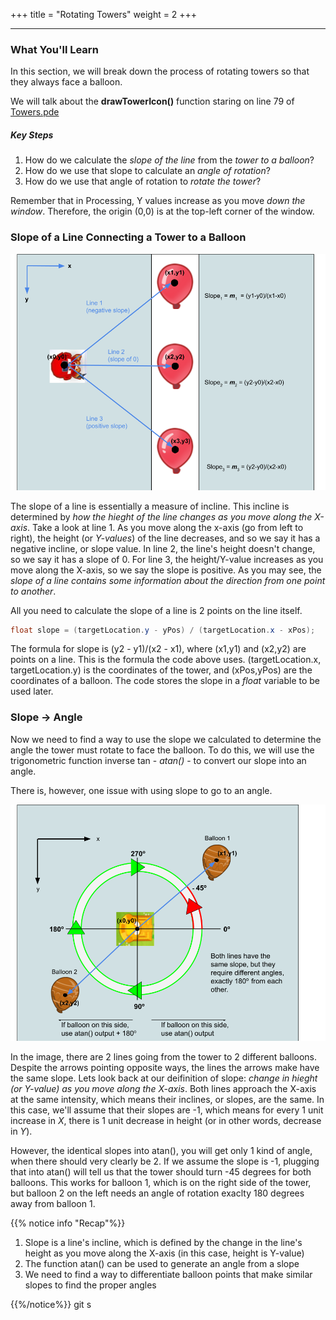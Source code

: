 +++
title = "Rotating Towers"
weight = 2
+++

---

### What You'll Learn

In this section, we will break down the process of rotating towers so that they always face a balloon.

We will talk about the **drawTowerIcon()** function staring on line 79 of [Towers.pde](https://github.com/mcpt/game-dev/blob/main/PartOne/Towers.pde "Open Towers.pde")

##### Key Steps

1. How do we calculate the _slope of the line_ from the _tower to a balloon_?
2. How do we use that slope to calculate an _angle of rotation_?
3. How do we use that angle of rotation to _rotate the tower_?

Remember that in Processing, Y values increase as you move _down the window_. Therefore, the origin (0,0) is at the top-left corner of the window.

### Slope of a Line Connecting a Tower to a Balloon

![Interface](/img/Line-Slopes.png)

The slope of a line is essentially a measure of incline. This incline is determined by _how the hieght of the line changes as you move along the X-axis_. Take a look at line 1. As you move along the x-axis (go from left to right), the height (or _Y-values_) of the line decreases, and so we say it has a negative incline, or slope value. In line 2, the line's height doesn't change, so we say it has a slope of 0. For line 3, the height/Y-value increases as you move along the X-axis, so we say the slope is positive. As you may see, the _slope of a line contains some information about the direction from one point to another_.

All you need to calculate the slope of a line is 2 points on the line itself.

```java
float slope = (targetLocation.y - yPos) / (targetLocation.x - xPos);
```

The formula for slope is (y2 - y1)/(x2 - x1), where (x1,y1) and (x2,y2) are points on a line. This is the formula the code above uses. (targetLocation.x, targetLocation.y) is the coordinates of the tower, and (xPos,yPos) are the coordinates of a balloon. The code stores the slope in a _float_ variable to be used later.

### Slope -> Angle

Now we need to find a way to use the slope we calculated to determine the angle the tower must rotate to face the balloon. To do this, we will use the trigonometric function inverse tan - _atan()_ - to convert our slope into an angle.

There is, however, one issue with using slope to go to an angle.

![Interface](/img/Rotation-Mechanism.png)

In the image, there are 2 lines going from the tower to 2 different balloons. Despite the arrows pointing opposite ways, the lines the arrows make have the same slope. Lets look back at our deifinition of slope: _change in hieght (or Y-value) as you move along the X-axis_. Both lines approach the X-axis at the same intensity, which means their inclines, or slopes, are the same. In this case, we'll assume that their slopes are -1, which means for every 1 unit increase in _X_, there is 1 unit decrease in height (or in other words, decrease in _Y_).

However, the identical slopes into atan(), you will get only 1 kind of angle, when there should very clearly be 2. If we assume the slope is -1, plugging that into atan() will tell us that the tower should turn -45 degrees for both balloons. This works for balloon 1, which is on the right side of the tower, but balloon 2 on the left needs an angle of rotation exaclty 180 degrees away from balloon 1.

{{% notice info "Recap"%}}

1. Slope is a line's incline, which is defined by the change in the line's height as you move along the X-axis (in this case, height is Y-value)
2. The function atan() can be used to generate an angle from a slope
3. We need to find a way to differentiate balloon points that make similar slopes to find the proper angles

{{%/notice%}}
git s
